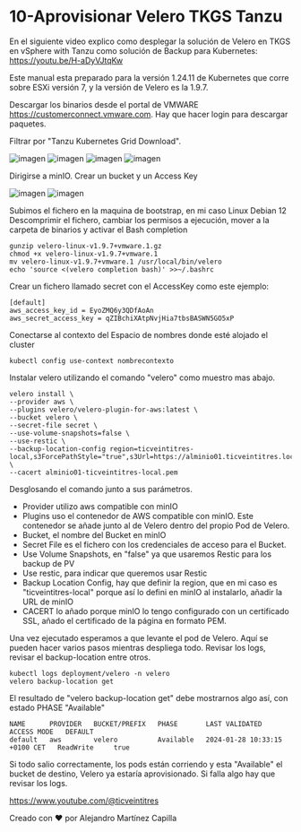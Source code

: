 # 10-Aprovisionar Velero TKGS Tanzu
En el siguiente video explico como desplegar la solución de Velero en TKGS en vSphere with Tanzu como solución de Backup para Kubernetes: https://youtu.be/H-aDyVJtqKw


Este manual esta preparado para la versión 1.24.11 de Kubernetes que corre sobre ESXi versión 7, y la versión de Velero es la 1.9.7.

Descargar los binarios desde el portal de VMWARE https://customerconnect.vmware.com. Hay que hacer login para descargar paquetes.

Filtrar por "Tanzu Kubernetes Grid Download".

![imagen](https://github.com/ticveintitres/tanzu/assets/153328087/9ce33729-cec9-4847-adf8-2834d2710617)
![imagen](https://github.com/ticveintitres/tanzu/assets/153328087/b2eb13e3-4ad9-4152-8ff2-7724a4e85b2f)
![imagen](https://github.com/ticveintitres/tanzu/assets/153328087/21508c85-d9cf-452d-891d-b056a8adb9cb)
![imagen](https://github.com/ticveintitres/tanzu/assets/153328087/3de9c2bc-52d7-4c12-a8ab-c5ef3f3115e5)

Dirigirse a minIO. Crear un bucket y un Access Key

![imagen](https://github.com/ticveintitres/tanzu/assets/153328087/bd933b26-64b6-474a-960c-37d5ead3aea0)
![imagen](https://github.com/ticveintitres/tanzu/assets/153328087/8dfb4ae1-c029-406a-9355-2c6d55d109e3)

Subimos el fichero en la maquina de bootstrap, en mi caso Linux Debian 12
Descomprimir el fichero, cambiar los permisos a ejecución, mover a la carpeta de binarios y activar el Bash completion

```
gunzip velero-linux-v1.9.7+vmware.1.gz
chmod +x velero-linux-v1.9.7+vmware.1
mv velero-linux-v1.9.7+vmware.1 /usr/local/bin/velero
echo 'source <(velero completion bash)' >>~/.bashrc
```

Crear un fichero llamado secret con el AccessKey como este ejemplo:

```
[default]
aws_access_key_id = EyoZMQ6y3QDfAoAn
aws_secret_access_key = qZIBchiXAtpNvjHia7tbsBASWN5GO5xP
```

Conectarse al contexto del Espacio de nombres donde esté alojado el cluster

```
kubectl config use-context nombrecontexto
```

Instalar velero utilizando el comando "velero" como muestro mas abajo. 

```
velero install \
--provider aws \
--plugins velero/velero-plugin-for-aws:latest \
--bucket velero \
--secret-file secret \
--use-volume-snapshots=false \
--use-restic \
--backup-location-config region=ticveintitres-local,s3ForcePathStyle="true",s3Url=https://alminio01.ticveintitres.local:9000 \
--cacert alminio01-ticveintitres-local.pem
```

Desglosando el comando junto a sus parámetros.
- Provider utilizo aws compatible con minIO
- Plugins uso el contenedor de AWS compatible con minIO. Este contenedor se añade junto al de Velero dentro del propio Pod de Velero.
- Bucket, el nombre del Bucket en minIO
- Secret File es el fichero con los credenciales de acceso para el Bucket.
- Use Volume Snapshots, en "false" ya que usaremos Restic para los backup de PV
- Use restic, para indicar que queremos usar Restic
- Backup Location Config, hay que definir la region, que en mi caso es "ticveintitres-local" porque así lo defini en minIO al instalarlo, añadir la URL de minIO
- CACERT lo añado porque minIO lo tengo configurado con un certificado SSL, añado el certificado de la página en formato PEM.

Una vez ejecutado esperamos a que levante el pod de Velero. Aquí se pueden hacer varios pasos mientras despliega todo.  Revisar los logs, revisar el backup-location entre otros.


```
kubectl logs deployment/velero -n velero
velero backup-location get
```
El resultado de "velero backup-location get" debe mostrarnos algo así, con estado PHASE "Available"

```
NAME      PROVIDER   BUCKET/PREFIX   PHASE       LAST VALIDATED                  ACCESS MODE   DEFAULT
default   aws        velero          Available   2024-01-28 10:33:15 +0100 CET   ReadWrite     true
```

Si todo salio correctamente, los pods están corriendo y esta "Available" el bucket de destino, Velero ya estaría aprovisionado. Si falla algo hay que revisar los logs.

https://www.youtube.com/@ticveintitres

Creado con ❤️ por Alejandro Martínez Capilla
